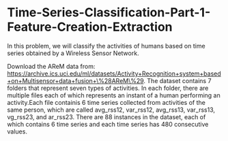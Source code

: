 # Time-Series-Classification-Part-1-Feature-Creation-Extraction
In this problem, we will classify the activities of humans based on time series obtained by a Wireless Sensor Network.

Download the AReM data from: 
https://archive.ics.uci.edu/ml/datasets/Activity+Recognition+system+based+on+Multisensor+data+fusion+\%28AReM\%29. The dataset contains 7 folders that represent seven types of activities. In each folder, there are multiple files each of which represents an instant of a human performing an activity.Each file containis 6 time series collected from activities of the same person, which are called avg_rss12, var_rss12, avg_rss13, var_rss13, vg_rss23, and ar_rss23. There are 88 instances in the dataset, each of which contains 6 time series and each time series has 480 consecutive values.
